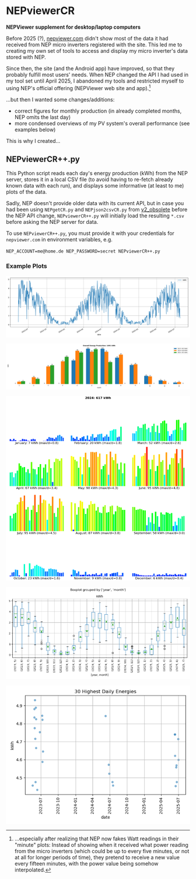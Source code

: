 # NEPviewerCR

**NEPViewer supplement for desktop/laptop computers**

Before 2025 (?), [nepviewer.com](https://nepviewer.com)
didn't show most of the data it had received from
NEP micro inverters registered with the site. This led me to creating my own
set of tools to access and display my micro inverter's data stored with NEP.

Since then, the site (and the Android app) have improved, so that they
probably fulfill most users' needs. When NEP changed the API I had used
in my tool set until April 2025, I abandoned my tools and restricted myself
to using NEP's official offering (NEPViewer web site and app).[^1]

[^1]: ...especially
after realizing that NEP now fakes Watt readings in their "minute" plots:
Instead of showing when it received what power reading from the micro
inverters (which could be up to every five minutes, or not at all for longer
periods of time), they pretend to receive a new value every fifteen minutes,
with the power value being somehow interpolated.

...but then I wanted some changes/additions:

* correct figures for monthly production (in already completed months,
  NEP omits the last day)
* more condensed overviews of my PV system's overall performance
  (see examples below)

This is why I created...

## NEPviewerCR++.py

This Python script reads each day's energy production (kWh) from the NEP
server, stores it in a local CSV file (to avoid having to re-fetch already
known data with each run), and displays some informative (at least to me)
plots of the data.

Sadly, NEP doesn't provide older data with its current API, but in case
you had been using `NEPgetCR.py` and `NEPjson2csvCR.py` from
[v2_obsolete](v2_obsolete)
before the NEP API change, `NEPviewerCR++.py` will initially load the
resulting `*.csv` before asking the NEP server for data.

To use `NEPviewerCR++.py`, you must provide it with your credentials for
`nepviewer.com` in environment variables, e.g.

`NEP_ACCOUNT=me@home.de NEP_PASSWORD=secret NEPviewerCR++.py`

### Example Plots

![day](img/day.png)

![month](img/month.png)

![year](img/year.png)

![boxplot](img/boxplot.png)

![top](img/top.png)


